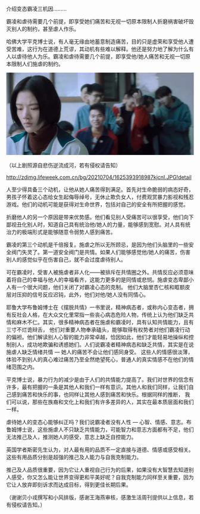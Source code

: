 介绍变态霸凌三机因………


霸凌和虐待需要几个前提，即享受她们痛苦和无视一切原本限制人折磨祸害破坏毁灭别人的制约，甚至虐人作乐。

哈佛大学平克博士说，有人毫无缘由地蓄意制造痛苦，目的只是虚荣和享受他人遭受苦难，这行为在道德上荒谬，其动机有些难以解释。他还是努力地了解为什么有人以虐待他人为乐。霸凌和虐待需要几个前提，即享受他/她人痛苦和无视一切原本限制人们施虐的制约。


![介绍变态霸凌三机因](https://github.com/ywangnccu/ywang/blob/main/images/BULLYING.jpg)


（以上剧照源自悲伤逆流成河，若有侵权请告知）

http://zdimg.lifeweek.com.cn/bg/20210704/1625393918987kjcnl.JPG!detail

人至少得具备三个动机，让他从她人痛苦得到满足。首先对生命脆弱的病态好奇，男孩子怀着这心态给女生起侮辱绰号，无休止欺负女人，付费观赏暴力影视和残忍游戏。他们的动机可能是获得对生命世界，包括对自己的安全有所把握的感觉。

折磨他人的另一个原因是带来优势感。他们看见别人受痛苦可以很享受，他们向下鄙视丑化别人时，知道自己具有统治他/她人的力量，能够感到宽慰。对人具有统治力的极端形式是能够随意令弱势人感到痛苦。

霸凌的第三个动机是千倍报复。施虐之所以无所顾忌，是因为他们头脑里的一些安全阀门失灵了。第一道安全阀门是共情。如果人们能够感觉他/她人的痛苦，伤害别人的感觉似乎在伤害自己，就不会过度虐待别人。

可在霸凌时，受害人被施虐者非人化——被排斥在共情圈之外。共情反应必须意味着将自己的幸福与他人的幸福看齐，这能力更多的是同情或悲悯。施虐变态卑鄙小人有一个很大问题，他们关闭了对霸凌心态的克制。
他们大脑里杏仁核和眶额皮层对压抑的信号反应迟钝，此外，他们对他/她人没有同情心。

耶鲁大学布鲁姆博士在《摆脱共情》一书里说，精神病态者，或称内心变态者，拥有反社会人格，在大众文化里常指一些丧心病态危险人物，传统上认为他们缺乏共情和麻木不仁。其实，很多精神病态者在施虐和霸凌时，具有认知共情能力，且有三寸不烂诡辩舌，
他们对重要人物奉承磕头，能够取得有权势者对他们霸凌行动的偏袒。他们解读别人心智的能力非常卓越，恰因如此，他们才能轻易地操纵和控制别人，成功地欺骗和诱惑她们。人们说霸凌者精神病态和缺乏共情，其实是在说施虐人缺乏情绪共情 — 她人的痛苦不会让他们感同身受。
这些人的情感很淡薄，体验不到别人的真心难过痛苦乃至全然绝望死心，普通人的真实情感不在他们的情绪范围之内。

平克博士说，暴力行为的减少是由于人们的共情能力提高了。我们对世界的信念有许多，最有把握的一条是其他人和我们一样有意识。其他人和我们同样，让我们自己感到痛苦和快乐的事，也同样让其他人感到痛苦和快乐。根据同样的推断，
我们可以说，那些在族裔和文化上和我们有许多差异的人，其实在最本质层面和我们一样。

虐待她人的变态心能够纠正吗？我们说霸凌者没有人性 — 心智、情感、意志。布鲁姆博士说，这些施虐人不只缺乏共情能力，可能智力和意志方面都有不足，他们无法推己及人，推测她人的感受，意志上缺乏自控能力。

英国学者斯密先生认为，对人最有用的品质不一定直接与道德、情感或感受相关。这些有用品质分别是超强的推己及人能力与自我克制能力。

推己及人品质很重要，因为它让人重视自己行为的后果，如果没有大智慧去知道别人感受，你又怎么能让世界变得更和平美好呢？自我克制能力同样至关重要，因为它让人放弃即刻诉求而达成目标，得到更佳长期后果。


（谢谢贝小戎撰写和小风排版，感谢王海燕审核，感激生活周刊提供以上信息，若有侵权请告知。）
